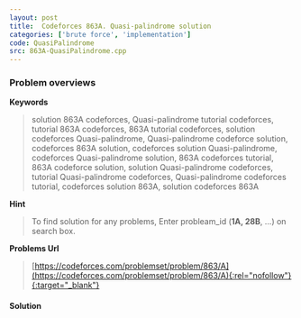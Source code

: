 ```yaml
---
layout: post
title:  Codeforces 863A. Quasi-palindrome solution
categories: ['brute force', 'implementation']
code: QuasiPalindrome
src: 863A-QuasiPalindrome.cpp
---
```

### **Problem overviews**

**Keywords**
> solution 863A codeforces, Quasi-palindrome tutorial codeforces, tutorial 863A codeforces, 863A tutorial codeforces, solution codeforces Quasi-palindrome, Quasi-palindrome codeforce solution, codeforces 863A solution, codeforces solution Quasi-palindrome, codeforces Quasi-palindrome solution, 863A codeforces tutorial, 863A codeforce solution, solution Quasi-palindrome codeforces, tutorial Quasi-palindrome codeforces, Quasi-palindrome codeforces tutorial, codeforces solution 863A, solution codeforces 863A

**Hint**
> To find solution for any problems, Enter probleam_id (**1A, 28B**, ...) on search box. 

**Problems Url**
> [https://codeforces.com/problemset/problem/863/A](https://codeforces.com/problemset/problem/863/A){:rel="nofollow"}{:target="_blank"}

#### **Solution**



